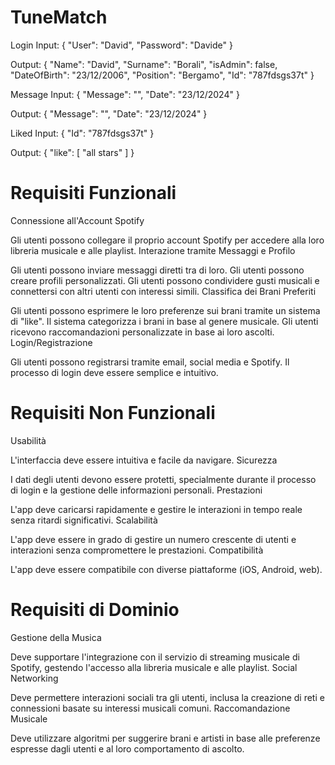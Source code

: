 # TuneMatch

Login
Input:
{
    "User": "David",
    "Password": "Davide"
}

Output:
{
    "Name": "David",
    "Surname": "Borali",
    "isAdmin": false,
    "DateOfBirth": "23/12/2006",
    "Position": "Bergamo",
    "Id": "787fdsgs37t"
}

Message
Input:
{
    "Message": "<message>",
    "Date": "23/12/2024"
}

Output:
{
    "Message": "<other user response>",
    "Date": "23/12/2024"
}


Liked 
Input:
{
    "Id": "787fdsgs37t"
}

Output:
{
    "like": [
        "all stars"
    ]
}

# Requisiti Funzionali
Connessione all'Account Spotify

Gli utenti possono collegare il proprio account Spotify per accedere alla loro libreria musicale e alle playlist.
Interazione tramite Messaggi e Profilo

Gli utenti possono inviare messaggi diretti tra di loro.
Gli utenti possono creare profili personalizzati.
Gli utenti possono condividere gusti musicali e connettersi con altri utenti con interessi simili.
Classifica dei Brani Preferiti

Gli utenti possono esprimere le loro preferenze sui brani tramite un sistema di "like".
Il sistema categorizza i brani in base al genere musicale.
Gli utenti ricevono raccomandazioni personalizzate in base ai loro ascolti.
Login/Registrazione

Gli utenti possono registrarsi tramite email, social media e Spotify.
Il processo di login deve essere semplice e intuitivo.

# Requisiti Non Funzionali
Usabilità

L'interfaccia deve essere intuitiva e facile da navigare.
Sicurezza

I dati degli utenti devono essere protetti, specialmente durante il processo di login e la gestione delle informazioni personali.
Prestazioni

L'app deve caricarsi rapidamente e gestire le interazioni in tempo reale senza ritardi significativi.
Scalabilità

L'app deve essere in grado di gestire un numero crescente di utenti e interazioni senza compromettere le prestazioni.
Compatibilità

L'app deve essere compatibile con diverse piattaforme (iOS, Android, web).

# Requisiti di Dominio
Gestione della Musica

Deve supportare l'integrazione con il servizio di streaming musicale di Spotify, gestendo l'accesso alla libreria musicale e alle playlist.
Social Networking

Deve permettere interazioni sociali tra gli utenti, inclusa la creazione di reti e connessioni basate su interessi musicali comuni.
Raccomandazione Musicale

Deve utilizzare algoritmi per suggerire brani e artisti in base alle preferenze espresse dagli utenti e al loro comportamento di ascolto.

